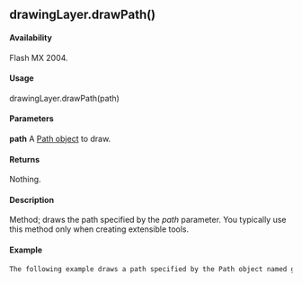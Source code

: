 ## drawingLayer.drawPath()

#### Availability

Flash MX 2004.

#### Usage

drawingLayer.drawPath(path)

#### Parameters

**path** A [Path object](#!AdobeDocs/developers-animatesdk-docs/test/Path_object/path_summary.md) to draw.

#### Returns

Nothing.

#### Description

Method; draws the path specified by the *path* parameter. You typically use this method only when creating extensible tools.

#### Example

```javascript
The following example draws a path specified by the Path object named gamePath: fl.drawingLayer.drawPath(gamePath);

```